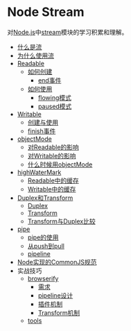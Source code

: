 # Node Stream
对[Node.js]中[stream]模块的学习积累和理解。

- [什么是流](docs/what-is-stream.md)
- [为什么使用流](docs/when-to-use-stream.md)
- [Readable](docs/readable.md)
  - [如何创建](docs/readable.md#如何创建)
    - [end事件](docs/readable.md#end事件)
  - [如何使用](docs/readable.md#如何使用)
    - [flowing模式](docs/readable.md#flowing模式)
    - [paused模式](docs/readable.md#paused模式)
- [Writable](docs/writable.md)
  - [创建与使用](docs/writable.md#创建与使用)
  - [finish事件](docs/writable.md#finish事件)
- [objectMode](docs/objectMode.md)
  - [对Readable的影响](docs/objectMode.md#对readable的影响)
  - [对Writable的影响](docs/objectMode.md#对writable的影响)
  - [什么时候用objectMode](docs/objectMode.md#什么时候用objectmode)
- [highWaterMark](docs/highWaterMark.md)
  - [Readable中的缓存](docs/highWaterMark.md#readable中的缓存)
  - [Writable中的缓存](docs/highWaterMark.md#writable中的缓存)
- [Duplex和Transform](docs/duplex-and-transform.md)
  - [Duplex](docs/pipe.md#duplex)
  - [Transform](docs/pipe.md#transform)
  - [Transform与Duplex比较](docs/pipe.md#transform与duplex比较)
- [pipe](docs/pipe.md)
  - [pipe的使用](docs/pipe.md#pipe的使用)
  - [从push到pull](docs/pipe.md#从push到pull)
  - [pipeline](docs/pipe.md#pipeline)
- [Node实现的CommonJS规范](docs/node-module.md)
- 实战技巧
  - [browserify](docs/browserify.md)
    - [需求](docs/browserify.md#需求)
    - [pipeline设计](docs/browserify.md#pipeline设计)
    - [插件机制](docs/browserify.md#插件机制)
    - [Transform机制](docs/browserify.md#transform机制)
  - [tools](docs/tools.md)

[Node.js]: https://nodejs.org/
[stream]: https://nodejs.org/api/stream.html

